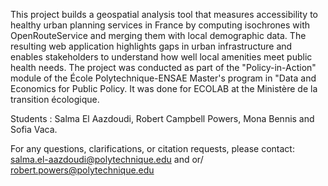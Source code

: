 This project builds a geospatial analysis tool that measures accessibility to healthy urban planning services in France by computing isochrones with OpenRouteService and merging them with local demographic data. The resulting web application highlights gaps in urban infrastructure and enables stakeholders to understand how well local amenities meet public health needs. The project was conducted as part of the "Policy-in-Action" module of the École Polytechnique-ENSAE Master's program in "Data and Economics for Public Policy. It was done for ECOLAB at the Ministère de la transition écologique. 

Students : Salma El Aazdoudi, Robert Campbell Powers, Mona Bennis and Sofia Vaca.

For any questions, clarifications, or citation requests, please contact: salma.el-aazdoudi@polytechnique.edu and or/ robert.powers@polytechnique.edu
